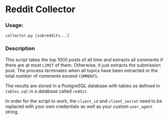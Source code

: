 # Reddit Collector

### Usage:
`collector.py [subreddits...]`

### Description

This script takes the top 1000 posts of all time and extracts all comments if there are at most `LIMIT` of them. Otherwise, it just extracts the submission post. The process terminates when all topics have been extracted or the total number of comments exceed `COMMENTS`.

The results are stored in a PostgreSQL database with tables as defined in `tables.sql` in a database called `reddit`.

In order for the script to work, the `client_id` and `client_secret` need to be replaced with your own credentials as well as your custom `user_agent` string.